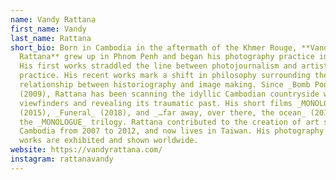 ```yaml
---
name: Vandy Rattana
first_name: Vandy
last_name: Rattana
short_bio: Born in Cambodia in the aftermath of the Khmer Rouge, **Vandy
  Rattana** grew up in Phnom Penh and began his photography practice in 2005.
  His first works straddled the line between photojournalism and artistic
  practice. His recent works mark a shift in philosophy surrounding the
  relationship between historiography and image making. Since _Bomb Ponds_
  (2009), Rattana has been scanning the idyllic Cambodian countryside with his
  viewfinders and revealing its traumatic past. His short films _MONOLOGUE_
  (2015), _Funeral_ (2018), and _…far away, over there, the ocean_ (2019) form
  the _MONOLOGUE_ trilogy. Rattana contributed to the creation of art spaces in
  Cambodia from 2007 to 2012, and now lives in Taiwan. His photography and video
  works are exhibited and shown worldwide.
website: https://vandyrattana.com/
instagram: rattanavandy
---
```

